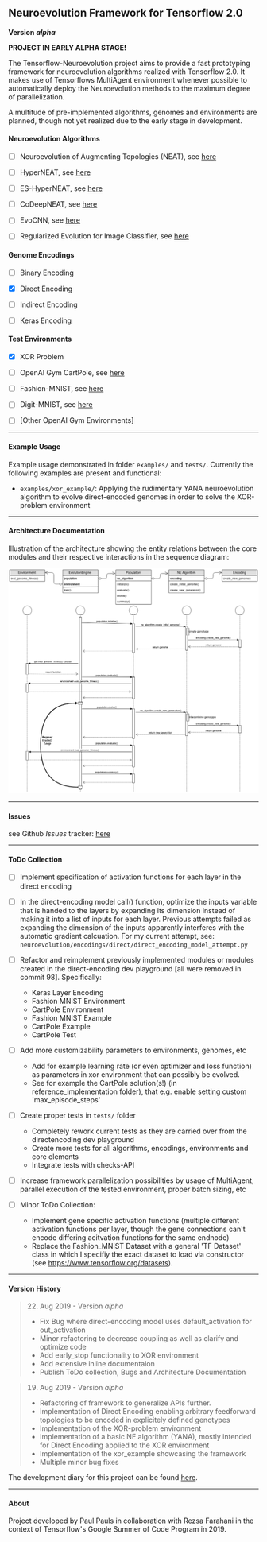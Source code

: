## Neuroevolution Framework for Tensorflow 2.0 ##

**Version _alpha_**

**PROJECT IN EARLY ALPHA STAGE!**

The Tensorflow-Neuroevolution project aims to provide a fast prototyping framework for neuroevolution algorithms realized with Tensorflow 2.0. It makes use of Tensorflows MultiAgent environment whenever possible to automatically deploy the Neuroevolution methods to the maximum degree of parallelization.

A multitude of pre-implemented algorithms, genomes and environments are planned, though not yet realized due to the early stage in development.

#### Neuroevolution Algorithms ####

* [ ] Neuroevolution of Augmenting Topologies (NEAT), see [here](http://nn.cs.utexas.edu/downloads/papers/stanley.ec02.pdf)
* [ ] HyperNEAT, see [here](http://axon.cs.byu.edu/~dan/778/papers/NeuroEvolution/stanley3**.pdf)
* [ ] ES-HyperNEAT, see [here](http://citeseerx.ist.psu.edu/viewdoc/summary?doi=10.1.1.365.4332)
* [ ] CoDeepNEAT, see [here](https://arxiv.org/abs/1703.00548)
* [ ] EvoCNN, see [here](https://arxiv.org/abs/1710.10741)
* [ ] Regularized Evolution for Image Classifier, see [here](https://arxiv.org/abs/1802.01548)


#### Genome Encodings ####

* [ ] Binary Encoding
* [X] Direct Encoding
* [ ] Indirect Encoding 
* [ ] Keras Encoding


#### Test Environments ####

* [X] XOR Problem
* [ ] OpenAI Gym CartPole, see [here](http://gym.openai.com/envs/CartPole-v1/)
* [ ] Fashion-MNIST, see [here](https://research.zalando.com/welcome/mission/research-projects/fashion-mnist/)
* [ ] Digit-MNIST, see [here](http://yann.lecun.com/exdb/mnist/)
* [ ] \[Other OpenAI Gym Environments\]



--------------------------------------------------------------------------------

#### Example Usage ####

Example usage demonstrated in folder `examples/` and `tests/`. Currently the following examples are present and functional:

* `examples/xor_example/`: Applying the rudimentary YANA neuroevolution algorithm to evolve direct-encoded genomes in order to solve the XOR-problem environment 



--------------------------------------------------------------------------------

#### Architecture Documentation ####

Illustration of the architecture showing the entity relations between the core modules and their respective interactions in the sequence diagram:

![Architecture Illustration](https://raw.githubusercontent.com/PaulPauls/Tensorflow-Neuroevolution/master/.architecture_illustration/Entity_Sequence_Diagram_TFNE-Framework.png)



--------------------------------------------------------------------------------

#### Issues ####

see Github _Issues_ tracker: [here](https://github.com/PaulPauls/Tensorflow-Neuroevolution/issues)



--------------------------------------------------------------------------------

#### ToDo Collection ####

* [ ] Implement specification of activation functions for each layer in the direct
    encoding


* [ ] In the direct-encoding model call() function, optimize the inputs variable that is handed to the layers by expanding its dimension instead of making it into a list of inputs for each layer. Previous attempts failed as expanding the dimension of the inputs apparently interferes with the automatic gradient calcuation. For my current attempt, see: `neuroevolution/encodings/direct/direct_encoding_model_attempt.py`


* [ ] Refactor and reimplement previously implemented modules or modules created in the direct-encoding dev playground [all were removed in commit 98]. Specifically:
    * Keras Layer Encoding
    * Fashion MNIST Environment
    * CartPole Environment
    * Fashion MNIST Example
    * CartPole Example
    * CartPole Test


* [ ] Add more customizability parameters to environments, genomes, etc
    * Add for example learning rate (or even optimizer and loss function) as parameters in xor environment that can possibly be evolved.
    * See for example the CartPole solution(s!) (in reference_implementation folder), that e.g. enable setting custom 'max_episode_steps'


* [ ] Create proper tests in `tests/` folder
    * Completely rework current tests as they are carried over from the directencoding dev playground
    * Create more tests for all algorithms, encodings, environments and core elements
    * Integrate tests with checks-API


* [ ] Increase framework parallelization possibilities by usage of MultiAgent, parallel execution of the tested environment, proper batch sizing, etc


* [ ] Minor ToDo Collection:
    * Implement gene specific activation functions (multiple different activation functions per layer, though the gene connections can't encode differing acitvation functions for the same endnode)
    * Replace the Fashion_MNIST Dataset with a general 'TF Dataset' class in which I specifiy the exact dataset to load via constructor (see https://www.tensorflow.org/datasets).



--------------------------------------------------------------------------------

#### Version History ####

> 22. Aug 2019 - Version _alpha_
> * Fix Bug where direct-encoding model uses default_activation for out_activation
> * Minor refactoring to decrease coupling as well as clarify and optimize code
> * Add early_stop functionality to XOR environment
> * Add extensive inline documentaion
> * Publish ToDo collection, Bugs and Architecture Documentation 

> 19. Aug 2019 - Version _alpha_
> * Refactoring of framework to generalize APIs further. 
> * Implementation of Direct Encoding enabling arbitrary feedforward topologies to be encoded in explicitely defined genotypes
> * Implementation of the XOR-problem environment
> * Implementation of a basic NE algorithm (YANA), mostly intended for Direct Encoding applied to the XOR environment
> * Implementation of the xor_example showcasing the framework
> * Multiple minor bug fixes

The development diary for this project can be found [here](https://paulpauls.github.io/Tensorflow-Neuroevolution/).



--------------------------------------------------------------------------------

#### About ####

Project developed by Paul Pauls in collaboration with Rezsa Farahani in the context of Tensorflow's Google Summer of Code Program in 2019.



